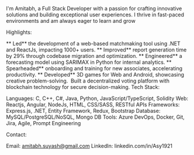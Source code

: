 I'm Amitabh, a Full Stack Developer with a passion for crafting innovative solutions and building exceptional user experiences. I thrive in fast-paced environments and am always eager to learn and grow

Highlights:

** Led** the development of a web-based matchmaking tool using .NET and ReactJs, impacting 1000+ users.
** Improved** report generation time by 29% through codebase migration and optimization.
** Engineered** a forecasting model using SARIMAX in Python for internal analytics.
** Spearheaded** onboarding and training for new associates, accelerating productivity.
** Developed** 3D games for Web and Android, showcasing creative problem-solving.
️ Built a decentralized voting platform with blockchain technology for secure decision-making.
Tech Stack:

Languages: C, C++, C#, Java, Python, JavaScript/TypeScript, Solidity
Web: Reactjs, Angular, NodeJs, HTML, CSS/SASS, RESTful APIs
Frameworks: Express.js, .NET, Entity Framework, Redux, Bootstrap
Database: MySQL/PostgreSQL/NoSQL, Mongo DB
Tools: Azure DevOps, Docker, Git, Jira, Agile, Prompt Engineering

Contact:

Email: amitabh.suyash@gmail.com
LinkedIn: linkedin.com/in/Asy1921 
